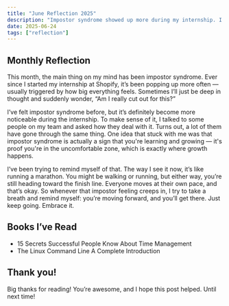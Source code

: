 ```yaml
---
title: "June Reflection 2025"
description: "Impostor syndrome showed up more during my internship. I'm learning to face it one step at a time — figuring things out as I go."
date: 2025-06-24
tags: ["reflection"]
---
```


## Monthly Reflection
 
This month, the main thing on my mind has been impostor syndrome. Ever since I started my internship at Shopify, it’s been popping up more often — usually triggered by how big everything feels. Sometimes I’ll just be deep in thought and suddenly wonder, “Am I really cut out for this?”

I’ve felt impostor syndrome before, but it’s definitely become more noticeable during the internship. To make sense of it, I talked to some people on my team and asked how they deal with it. Turns out, a lot of them have gone through the same thing. One idea that stuck with me was that impostor syndrome is actually a sign that you're learning and growing — it's proof you're in the uncomfortable zone, which is exactly where growth happens.

I’ve been trying to remind myself of that. The way I see it now, it’s like running a marathon. You might be walking or running, but either way, you’re still heading toward the finish line. Everyone moves at their own pace, and that’s okay. So whenever that impostor feeling creeps in, I try to take a breath and remind myself: you’re moving forward, and you’ll get there. Just keep going. Embrace it.

## Books I’ve Read
- 15 Secrets Successful People Know About Time Management
- The Linux Command Line A Complete Introduction

## Thank you!
Big thanks for reading! You’re awesome, and I hope this post helped. Until next time!
